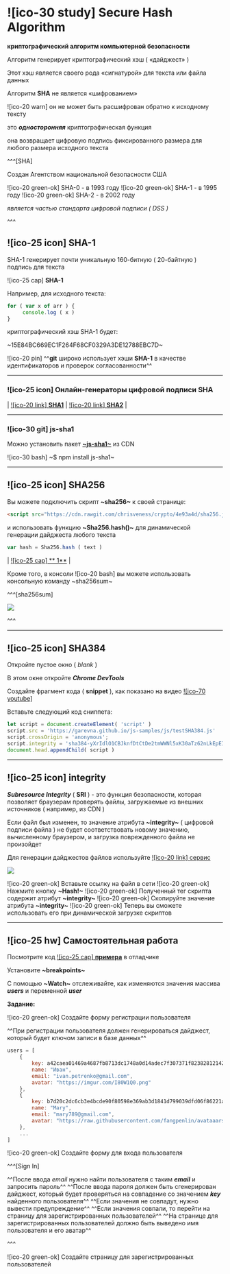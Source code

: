 # ![ico-30 study] Secure Hash Algorithm

**криптографический алгоритм компьютерной безопасности**

Алгоритм генерирует криптографический хэш ( «дайджест» )

Этот хэш является своего рода «сигнатурой» для текста или файла данных

Алгоритм **SHA** не является «шифрованием»

![ico-20 warn] он не может быть расшифрован обратно к исходному тексту

это **_односторонняя_** криптографическая функция

она возвращает цифровую подпись фиксированного размера для любого размера исходного текста

^^^[SHA]

Создан Агентством национальной безопасности США

![ico-20 green-ok] SHA-0 - в 1993 году
![ico-20 green-ok]  SHA-1 - в 1995 году
![ico-20 green-ok]  SHA-2 - в 2002 году

_является частью стандарта цифровой подписи ( DSS )_

^^^

## ![ico-25 icon] SHA-1

SHA-1 генерирует почти уникальную 160-битную ( 20-байтную ) подпись для текста

![ico-25 cap] **SHA-1**

Например, для исходного текста:

~~~javascript
for ( var x of arr ) {
     console.log ( x )
}
~~~

криптографический хэш SHA-1 будет:

~15E84BC669EC1F264F68CF0329A3DE12788EBC7D~

![ico-20 pin] ^^**git** широко использует хэши **SHA-1** в качестве идентификаторов и проверок согласованности^^

_________________________

### ![ico-25 icon] Онлайн-генераторы цифровой подписи SHA

| [![ico-20 link] **SHA1**](https://passwordsgenerator.net/sha1-hash-generator/) | [![ico-20 link] **SHA2**](https://passwordsgenerator.net/sha256-hash-generator/) |

___________________

### ![ico-30 git] js-sha1

Можно установить пакет [**~js-sha1~**](https://github.com/emn178/js-sha1) из CDN

![ico-30 bash] ~$ npm install js-sha1~

_________________

## ![ico-25 icon] SHA256

Вы можете подключить скрипт **~sha256~** к своей странице:

~~~html
<script src="https://cdn.rawgit.com/chrisveness/crypto/4e93a4d/sha256.js"></script>
~~~

и использовать функцию **~Sha256.hash()~** для динамической генерации дайджеста любого текста

~~~javascript
var hash = Sha256.hash ( text )
~~~

| [![ico-25 cap] ** 1**](https://garevna.github.io/js-samples/#07) |

Кроме того, в консоли ![ico-20 bash] вы можете использовать консольную команду ~sha256sum~

^^^[sha256sum]

![](https://lh4.googleusercontent.com/wM_pdlag2wymXBf0vtG0LDwLUPyKPmNI0Z8op0grW79K0LNzSzQMTdOx_1zQtT9Utj6VxtRtNEjJajYfCusV8LejAeXMvtOliRJG_T6btsIShVCe20WkxABN4P2K5zqwp6E9ORQpuRwKF4k)

^^^

_______________________

## ![ico-25 icon] SHA384

Откройте пустое окно ( _blank_ )

В этом окне откройте **_Chrome DevTools_**

Создайте  фрагмент кода ( **snippet** ), как показано на видео [![ico-70 youtube]](https://www.youtube.com/watch?v=xg9qsryE8Hk)

Вставьте следующий код сниппета:

~~~javascript
let script = document.createElement( 'script' )
script.src = 'https://garevna.github.io/js-samples/js/testSHA384.js'
script.crossOrigin = 'anonymous';
script.integrity = 'sha384-yXrIdlO1CBJknfDtCtDe2tmWWNl5xK30aTz62nLkEpEIBRD3OGi7+To7hfKRaUZ/'
document.head.appendChild( script )
~~~

______________________________

## ![ico-25 icon] integrity

**_Subresource Integrity_** ( **SRI** ) - это функция безопасности, которая позволяет браузерам проверять файлы, загружаемые из внешних источников ( например, из CDN )

Если файл был изменен, то значение атрибута  **~integrity~** ( цифровой подписи файла ) не будет соответствовать новому значению, вычисленному браузером, и загрузка поврежденного файла не произойдет

Для генерации дайджестов файлов используйте [![ico-20 link] сервис](https://www.srihash.org/)

![](https://lh3.googleusercontent.com/JUoOnSODv-YbGzZ_qsAWeSB4MRjYiAL62kmeb6eOSQZvMbVFKgUzC8XAdJq4GRtoWT-8N4AVAbWnXdZfHmLcGRgI-DOuvqANAPLjvLHfvAsC6m0Yas_mNZQ_Mb-w2dwnVh4Zth6ZOwxUYew)

![ico-20 green-ok] Вставьте ссылку на файл в сети
![ico-20 green-ok] Нажмите  кнопку   **~Hash!~**
![ico-20 green-ok] Полученный тег скрипта содержит атрибут **~integrity~**
![ico-20 green-ok] Скопируйте значение атрибута **~integrity~**
![ico-20 green-ok] Теперь вы сможете использовать его при динамической загрузке скриптов

___________________________________

## ![ico-25 hw] Самостоятельная работа

Посмотрите код [![ico-25 cap] **примера**](https://garevna.github.io/js-samples/#09) в отладчике

Установите **~breakpoints~**

С помощью **~Watch~** отслеживайте, как изменяются значения массива  **_users_** и переменной **_user_**

**Задание:**

![ico-20 green-ok] Создайте форму регистрации пользователя

^^При регистрации пользователя должен генерироваться дайджест, который будет ключом записи в базе данных^^

~~~~js
users = [
    {
        key: a42caea01469a4687fb8713dc1748a0d14adec7f307371f82382812142ee2c58,
        name: "Иван",
        email: "ivan.petrenko@gmail.com",
        avatar: "https://imgur.com/I80W1Q0.png"
    },
    {
        key: b7d20c2dc6cb3e4bcde90f80598e369ab3d1841d799039dfd06f86221af10fd8,
        name: "Mary",
        email: "mary789@gmail.com",
        avatar: "https://raw.githubusercontent.com/fangpenlin/avataaars/HEAD/avataaars-example.png"
    },
    ...
]
~~~~

![ico-20 green-ok] Создайте форму для входа пользователя

^^^[Sign In]

^^После ввода _email_ нужно найти пользователя с таким _**email**_ и запросить пароль^^
^^После ввода пароля должен быть сгенерирован дайджест, который будет проверяться на совпадение со значением **_key_** найденного пользователя^^
^^Если значения не совпадут, нужно вывести предупреждение^^
^^Если значения совпали, то перейти на страницу для зарегистрированных пользователей^^
^^На странице для зарегистрированных пользователей должно быть выведено имя пользователя и его аватар^^

^^^

![ico-20 green-ok] Создайте страницу для зарегистрированных пользователей
